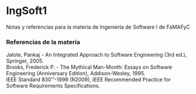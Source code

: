 # IngSoft1
Notas y referencias para la materia de Ingeniería de Software I de FaMAFyC

### Referencias de la materia

Jalote, Pankaj - An Integrated Approach to Software Engineering (3rd ed.), Springer, 2005.  
Brooks, Frederick P. - The Mythical Man-Month: Essays on Software Engineering (Anniversary Edition), Addison-Wesley, 1995.  
IEEE Standard 830:tm:-1998 (R2009), IEEE Recommended Practice for Software Requirements Specifications.  
